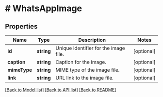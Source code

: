 # # WhatsAppImage

## Properties

Name | Type | Description | Notes
------------ | ------------- | ------------- | -------------
**id** | **string** | Unique identifier for the image file. | [optional]
**caption** | **string** | Caption for the image. | [optional]
**mimeType** | **string** | MIME type of the image file. | [optional]
**link** | **string** | URL link to the image file. | [optional]

[[Back to Model list]](../../README.md#models) [[Back to API list]](../../README.md#endpoints) [[Back to README]](../../README.md)
